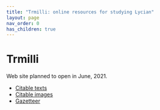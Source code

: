 ```yaml
---
title: "Trmilli: online resources for studying Lycian"
layout: page
nav_order: 0
has_children: true
---
```


# Trmilli

Web site planned to open in June, 2021.


- [Citable texts](./texts/)
- [Citable images](./images/)
- [Gazetteer](./gazetteer/)
